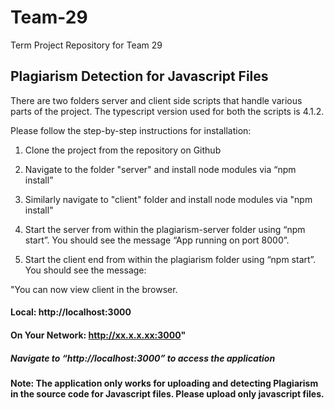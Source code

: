 # Team-29
Term Project Repository for Team 29

## Plagiarism Detection for Javascript Files

There are two folders server and client side scripts that handle various parts of the project.
The typescript version used for both the scripts is 4.1.2. 

Please follow the step-by-step instructions for installation:

1. Clone the project from the repository on Github

2. Navigate to the folder "server" and install node modules via “npm install”

3. Similarly navigate to "client" folder and install node modules via "npm install"

3. Start the server from within the plagiarism-server folder using “npm start”. You should see the message “App running on port 8000”.

4. Start the client end from within the plagiarism folder using “npm start”. You should see the message:

"You can now view client in the browser. 

  #### Local:       http://localhost:3000
  #### On Your Network:  http://xx.x.x.xx:3000"
  
  ##### Navigate to “http://localhost:3000” to access the application


#### Note: The application only works for uploading and detecting Plagiarism in the source code for Javascript files. Please upload only javascript files.
